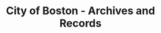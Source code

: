 ---
layout: repo
title: "City of Boston - Archives and Records"
id: 18691
permalink: repos/18691/
---